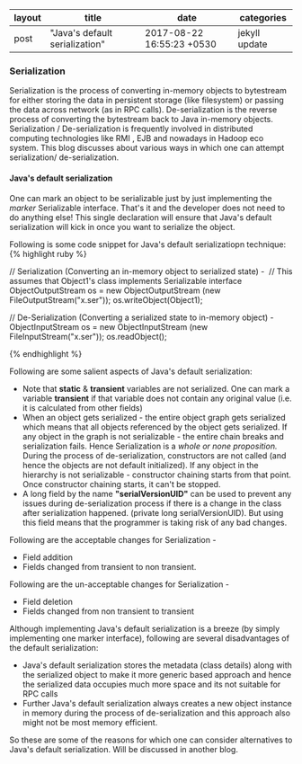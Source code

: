 |layout|title|date|categories|
|---|---|---|---|
post|"Java's default serialization"|2017-08-22 16:55:23 +0530|jekyll update| 

### Serialization

Serialization is the process of converting in-memory objects to bytestream for either storing the data in persistent storage (like filesystem) or passing the data across network (as in RPC calls). De-serialization is the reverse process of converting the bytestream back to Java in-memory objects. Serialization / De-serialization is frequently involved in distributed computing technologies like RMI , EJB and nowadays in Hadoop eco system. This blog discusses about various ways in which one can attempt serialization/ de-serialization. 

#### Java's default serialization
One can mark an object to be serializable just by just implementing the *marker* Serializable interface. That's it and the developer does not need to do anything else! This single declaration will ensure that Java's default serialization will kick in once you want to serialize the object. 

Following is some code snippet for Java's default serializatiopn technique:
{% highlight ruby %}

// Serialization (Converting an in-memory object to serialized state) -  
// This assumes that Object1's class implements Serializable interface
ObjectOutputStream os = new ObjectOutputStream (new FileOutputStream("x.ser")); 
os.writeObject(Object1);

// De-Serialization (Converting a serialized state to in-memory object) -   
ObjectInputStream os = new ObjectInputStream (new FileInputStream("x.ser")); 
os.readObject();

{% endhighlight %}

Following are some salient aspects of Java's default serialization: 
* Note that **static** & **transient** variables are not serialized. One can mark a variable **transient** if that variable does not contain any original value (i.e. it is calculated from other fields)
* When an object gets serialized - the entire object graph gets serialized which means that all objects referenced by the object gets serialized. If any object in the graph is not serializable - the entire chain breaks and serialization fails. Hence Serialization is a *whole or none proposition.* During the process of de-serialization, constructors are not called (and hence the objects are not default initialized). If any object in the hierarchy is not serializable - constructor chaining starts from that point. Once constructor chaining starts, it can't be stopped.
* A long field by the name **"serialVersionUID"** can be used to prevent any issues during de-serialization process if there is a change in the class after serialization happened. (private long serialVersionUID). But using this field means that the programmer is taking risk of any bad changes.

Following are the acceptable changes for Serialization - 
* Field addition
* Fields changed from transient to non transient.      

Following are the un-acceptable changes for Serialization - 
* Field deletion 
* Fields changed from non transient to transient

Although implementing Java's default serialization is a breeze (by simply implementing one marker interface), following are several disadvantages of the default serialization:
*  Java's default serialization stores the metadata (class details) along with the serialized object to make it more generic based approach and hence the serialized data occupies much more space and its not suitable for RPC calls
*  Further Java's default serialization always creates a new object instance in memory during the process of de-serialization and this approach also might not be most memory efficient.

So these are some of the reasons for which one can consider alternatives to Java's default serialization. Will be discussed in another blog.
